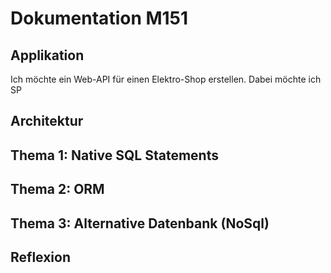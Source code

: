# Dokumentation M151

## Applikation
Ich möchte ein Web-API für einen Elektro-Shop erstellen. Dabei möchte ich SP 
## Architektur

## Thema 1: Native SQL Statements

## Thema 2: ORM

## Thema 3: Alternative Datenbank (NoSql)

## Reflexion

 
